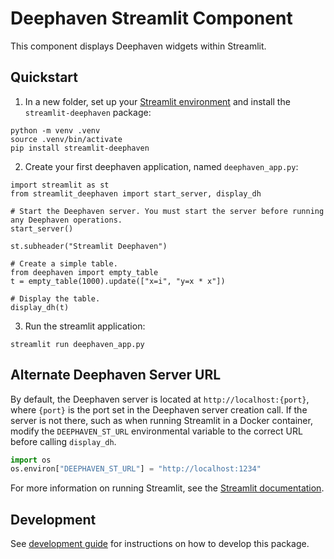 # Deephaven Streamlit Component

This component displays Deephaven widgets within Streamlit.

## Quickstart

1. In a new folder, set up your [Streamlit environment](https://docs.streamlit.io/library/get-started/installation) and install the `streamlit-deephaven` package:

```
python -m venv .venv
source .venv/bin/activate
pip install streamlit-deephaven
```

2. Create your first deephaven application, named `deephaven_app.py`:

```
import streamlit as st
from streamlit_deephaven import start_server, display_dh

# Start the Deephaven server. You must start the server before running any Deephaven operations.
start_server()

st.subheader("Streamlit Deephaven")

# Create a simple table.
from deephaven import empty_table
t = empty_table(1000).update(["x=i", "y=x * x"])

# Display the table.
display_dh(t)
```

3. Run the streamlit application:

```
streamlit run deephaven_app.py
```

## Alternate Deephaven Server URL
By default, the Deephaven server is located at `http://localhost:{port}`, where `{port}` is the port set in the Deephaven server creation call. If the server is not there, such as when running Streamlit in a Docker container, modify the `DEEPHAVEN_ST_URL` environmental variable to the correct URL before calling `display_dh`. 
```python
import os
os.environ["DEEPHAVEN_ST_URL"] = "http://localhost:1234"
```

For more information on running Streamlit, see the [Streamlit documentation](https://docs.streamlit.io/).

## Development

See [development guide](./development.md) for instructions on how to develop this package.
